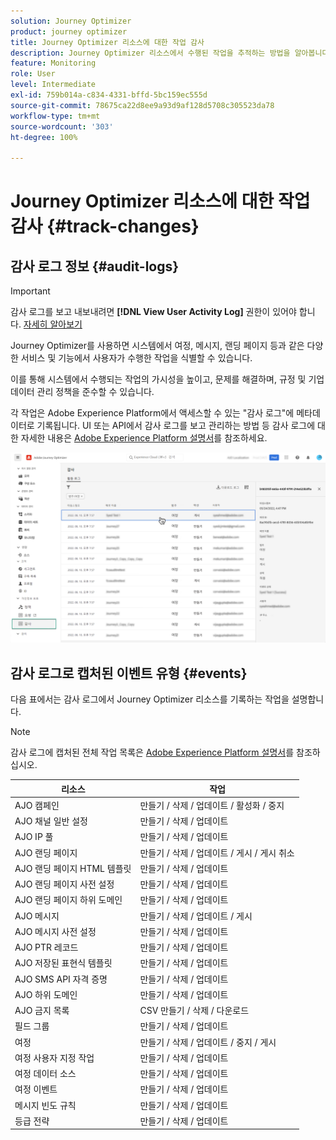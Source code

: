 ```yaml
---
solution: Journey Optimizer
product: journey optimizer
title: Journey Optimizer 리소스에 대한 작업 감사
description: Journey Optimizer 리소스에서 수행된 작업을 추적하는 방법을 알아봅니다.
feature: Monitoring
role: User
level: Intermediate
exl-id: 759b014a-c834-4331-bffd-5bc159ec555d
source-git-commit: 78675ca22d8ee9a93d9af128d5708c305523da78
workflow-type: tm+mt
source-wordcount: '303'
ht-degree: 100%

---
```


# Journey Optimizer 리소스에 대한 작업 감사 {#track-changes}

## 감사 로그 정보 {#audit-logs}

>[!IMPORTANT]
>
>감사 로그를 보고 내보내려면 **[!DNL View User Activity Log]** 권한이 있어야 합니다. [자세히 알아보기](../administration/ootb-product-profiles.md)

Journey Optimizer를 사용하면 시스템에서 여정, 메시지, 랜딩 페이지 등과 같은 다양한 서비스 및 기능에서 사용자가 수행한 작업을 식별할 수 있습니다.

이를 통해 시스템에서 수행되는 작업의 가시성을 높이고, 문제를 해결하며, 규정 및 기업 데이터 관리 정책을 준수할 수 있습니다.

각 작업은 Adobe Experience Platform에서 액세스할 수 있는 &quot;감사 로그&quot;에 메타데이터로 기록됩니다. UI 또는 API에서 감사 로그를 보고 관리하는 방법 등 감사 로그에 대한 자세한 내용은 [Adobe Experience Platform 설명서](https://experienceleague.adobe.com/docs/experience-platform/landing/governance-privacy-security/audit-logs/overview.html?lang=ko)를 참조하세요.

![](assets/audit-logs.png)

## 감사 로그로 캡처된 이벤트 유형 {#events}

다음 표에서는 감사 로그에서 Journey Optimizer 리소스를 기록하는 작업을 설명합니다.

>[!NOTE]
>
>감사 로그에 캡처된 전체 작업 목록은 [Adobe Experience Platform 설명서](https://experienceleague.adobe.com/docs/experience-platform/landing/governance-privacy-security/audit-logs/overview.html?lang=ko#category)를 참조하십시오.

| 리소스 | 작업 |
|-----------|------------------|
| AJO 캠페인 | 만들기 / 삭제 / 업데이트 / 활성화 / 중지 |
| AJO 채널 일반 설정 | 만들기 / 삭제 / 업데이트 |
| AJO IP 풀 | 만들기 / 삭제 / 업데이트 |
| AJO 랜딩 페이지 | 만들기 / 삭제 / 업데이트 / 게시 / 게시 취소 |
| AJO 랜딩 페이지 HTML 템플릿 | 만들기 / 삭제 / 업데이트 |
| AJO 랜딩 페이지 사전 설정 | 만들기 / 삭제 / 업데이트 |
| AJO 랜딩 페이지 하위 도메인 | 만들기 / 삭제 / 업데이트 |
| AJO 메시지 | 만들기 / 삭제 / 업데이트 / 게시 |
| AJO 메시지 사전 설정 | 만들기 / 삭제 / 업데이트 |
| AJO PTR 레코드 | 만들기 / 삭제 / 업데이트 |
| AJO 저장된 표현식 템플릿 | 만들기 / 삭제 / 업데이트 |
| AJO SMS API 자격 증명 | 만들기 / 삭제 / 업데이트 |
| AJO 하위 도메인 | 만들기 / 삭제 / 업데이트 |
| AJO 금지 목록 | CSV 만들기 / 삭제 / 다운로드 |
| 필드 그룹 | 만들기 / 삭제 / 업데이트 |
| 여정 | 만들기 / 삭제 / 업데이트 / 중지 / 게시 |
| 여정 사용자 지정 작업 | 만들기 / 삭제 / 업데이트 |
| 여정 데이터 소스 | 만들기 / 삭제 / 업데이트 |
| 여정 이벤트 | 만들기 / 삭제 / 업데이트 |
| 메시지 빈도 규칙 | 만들기 / 삭제 / 업데이트 |
| 등급 전략 | 만들기 / 삭제 / 업데이트 |
